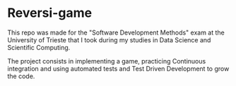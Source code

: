 # Reversi-game
This repo was made for the "Software Development Methods" exam at the University of Trieste that I took during my studies in Data Science and Scientific Computing.

The project consists in implementing a game, practicing Continuous integration and using automated tests and Test Driven Development to grow the code.

